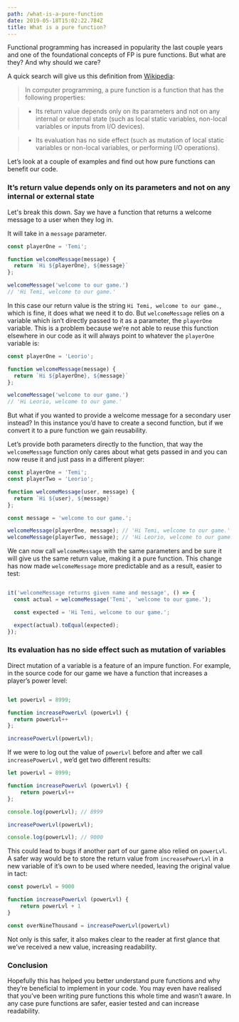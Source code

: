 ```yaml
---
path: /what-is-a-pure-function
date: 2019-05-18T15:02:22.784Z
title: What is a pure function?
---
```

Functional programming has increased in popularity the last couple years and one of the foundational concepts of FP is pure functions. But what are they? And why should we care?

A quick search will give us this definition from [Wikipedia](https://en.wikipedia.org/wiki/Pure_function):

> In computer programming, a pure function is a function that has the following properties:

> * Its return value depends only on its parameters and not on any internal or external state (such as local static variables, non-local variables or inputs from I/O devices).

> * Its evaluation has no side effect (such as mutation of local static variables or non-local variables, or performing I/O operations).

Let’s look at a couple of examples and find out how pure functions can benefit our code.

### It’s return value depends only on its parameters and not on any internal or external state

Let's break this down. Say we have a function that returns a welcome message to a user when they log in.

It will take in a `message` parameter.

``` javascript
const playerOne = 'Temi';

function welcomeMessage(message) {
  return `Hi ${playerOne}, ${message}`
};

welcomeMessage('welcome to our game.')
// 'Hi Temi, welcome to our game.'
```

In this case our return value is the string `Hi Temi, welcome to our game.`, which is fine, it does what we need it to do. But `welcomeMessage` relies on a variable which isn’t directly passed to it as a parameter, the `playerOne` variable. This is a problem because we’re not able to reuse this function elsewhere in our code as it will always point to whatever the `playerOne` variable is:

``` javascript
const playerOne = 'Leorio';

function welcomeMessage(message) {
  return `Hi ${playerOne}, ${message}`
};

welcomeMessage('welcome to our game.')
// 'Hi Leorio, welcome to our game.'

```

But what if you wanted to provide a welcome message for a secondary user instead? In this instance you’d have to create a second function, but if we convert it to a pure function we gain reusability.

Let’s provide both parameters directly to the function, that way the  `welcomeMessage` function only cares about what gets passed in and you can now reuse it and just pass in a different player:

``` javascript
const playerOne = 'Temi';
const playerTwo = 'Leorio';

function welcomeMessage(user, message) {
  return `Hi ${user}, ${message}`
};

const message = 'welcome to our game.';

welcomeMessage(playerOne, message); // 'Hi Temi, welcome to our game.'
welcomeMessage(playerTwo, message); // 'Hi Leorio, welcome to our game.'

```
We can now call `welcomeMessage` with the same parameters and be sure it will give us the same return value, making it a pure function. This change has now made `welcomeMessage` more predictable and as a result, easier to test:

```javascript

it('welcomeMessage returns given name and message', () => {
  const actual = welcomeMessage('Temi', 'welcome to our game.');

  const expected = 'Hi Temi, welcome to our game.';

  expect(actual).toEqual(expected);
});

```

### Its evaluation has no side effect such as mutation of variables

Direct mutation of a variable is a feature of an impure function. For example, in the source code for our game we have a function that increases a player’s power level:

```javascript

let powerLvl = 8999;

function increasePowerLvl (powerLvl) {
  return powerLvl++
};

increasePowerLvl(powerLvl);

```

If we were to log out the value of `powerLvl` before and after we call `increasePowerLvl` , we’d get two different results:

```javascript
let powerLvl = 8999;

function increasePowerLvl (powerLvl) {
	return powerLvl++
};

console.log(powerLvl); // 8999

increasePowerLvl(powerLvl);

console.log(powerLvl); // 9000

```

This could lead to bugs if another part of our game also relied on  `powerLvl`. A safer way would be to store the return value from `increasePowerLvl`  in a new variable of it’s own to be used where needed, leaving the original value in tact:

```javascript
const powerLvl = 9000

function increasePowerLvl (powerLvl) {
	return powerLvl + 1
}

const overNineThousand = increasePowerLvl(powerLvl)

```

Not only is this safer, it also makes clear to the reader at first glance that we’ve received a new value, increasing readability.

### Conclusion

Hopefully this has helped you better understand pure functions and why they’re beneficial to implement in your code. You may even have realised that you’ve been writing pure functions this whole time and wasn’t aware. In any case pure functions are safer, easier tested and can increase readability.
